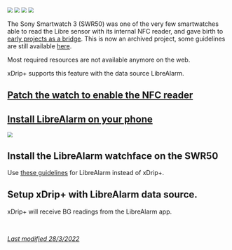 <img src="../../images/hamburger_menu.png" style="zoom:75%;" />  
<img src="../../images/M-S.png" style="zoom:75%;" />  
<img src="../../images/M-S-HDS.png" style="zoom:75%;" />  
<img src="../images/M-S-HDSlistF.png" style="zoom:75%;" />

The Sony Smartwatch 3 (SWR50) was one of the very few smartwatches able to read the Libre sensor with its internal NFC reader, and gave birth to [early projects as a bridge](https://github.com/pimpimmi/LibreAlarm). This is now an archived project, some guidelines are still available [here](https://www.reddit.com/r/diabetes/comments/67jmkj/my_hombrew_android_cgm_build_so_far_sony/).

Most required resources are not available anymore on the web.

xDrip+ supports this feature with the data source LibreAlarm.

## [Patch the watch to enable the NFC reader](https://github.com/pimpimmi/LibreAlarm/wiki)

## [Install LibreAlarm on your phone](https://github.com/jamorham/LibreAlarm/releases)

<img src="../images/LibreAlarm.png" style="zoom:75%;"/>

## Install the LibreAlarm watchface on the SWR50

Use [these guidelines](../../smartwatch/wearinstall/#wear-os-1x) for LibreAlarm instead of xDrip+.

## Setup xDrip+ with LibreAlarm data source.

xDrip+ will receive BG readings from the LibreAlarm app.

</br>

[*Last modified 28/3/2022*](https://github.com/NightscoutFoundation/xDrip/releases/tag/2022.03.27)

